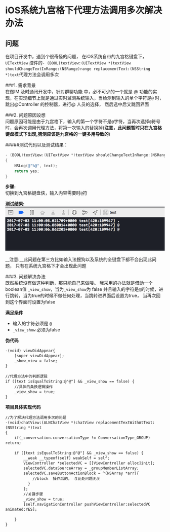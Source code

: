 # iOS系统九宫格下代理方法调用多次解决办法  

## 问题
在项目开发中，遇到个很奇怪的问题， 在iOS系统自带的九宫格键盘下，`UITextView` 控件的`- (BOOL)textView:(UITextView *)textView shouldChangeTextInRange:(NSRange)range replacementText:(NSString *)text`代理方法会调用多次  

###1. 需求背景  
在做IM 及时通讯开发中，针对群聊功能 中，必不可少的一个就是 @ 功能的实现，在实现细节上就是通过实时监测系统输入，当检测到输入的单个字符是`@` 时，跳出@Controller 的控制器，进行@ 人员的选择， 然后选中后又跳回界面

###2. 问题原因设想  
问题原因可能是由于九宫格下，输入的第一个字符不是`@`字符，当再次选择`@`符号时，会再次调用代理方法，将第一次输入的替换掉(__注意，此问题暂时只在九宫格键盘模式下出现,猜测应该是九宫格的一键多用导致的__)  

#####测试代码以及测试结果：  

~~~objectivec
- (BOOL)textView:(UITextView *)textView shouldChangeTextInRange:(NSRange)range replacementText:(NSString *)text
{
	NSLog(@"%@", text);
	return yes;
}

~~~
__步骤:__   
	切换到九宫格键盘侠，输入内容需要时`@`符 
 
__测试结果:__  
![](../assets/gitbook/2018030115198923675676.png)    

__注意:__此问题在第三方比如输入法搜狗以及系统的全键盘下都不会出现此问题， 只有在系统九宫格下才会出现此问题

###3. 问题解决办法  
既然系统没有做这种判断，那只能自己来做喽。 我采用的办法就是借助一个boolean值 `_view_show`，当为`_view_show`为 false 并且输入的字符是`@`的时候，进行跳转，当为true的时候不做任何处理，当跳转进界面后设置为true， 当再次回到这个界面时设置为false
  
__满足条件__  

* 输入的字符必须是 `@`  
* `_view_show` 必须为false  

__伪代码__  

~~~
-(void) viewDidAppear{
	[super viewDidAppear];
	_show_view = false;
}

//代理方法中的判断逻辑  
if ([text isEqualToString:@"@"] && _view_show == false) {
	//具体的条换逻辑操作  
	_view_show = true;
}
~~~

__项目具体实现代码__  

~~~
//为了解决代理方法调用多次的问题
-(void)chatView:(ALNChatView *)chatView replacementTextWithAtText:(NSString *)text
{
    if(_conversation.conversationType != ConversationType_GROUP) return;
    
    if ([text isEqualToString:@"@"] && _view_show == false) {
        __weak __typeof(self) weakSelf = self;
        ViewController *selectedVC = [[ViewController alloc]init];
        selectedVC.dataSourceArray = _groupMemberListArray;
        selectedVC.saveButtonActionBlock = ^(NSArray *arr){
           	//block  操作后的， 与此处问题无关
          }
        };
        //关键步骤
        _view_show = true;
        [self.navigationController pushViewController:selectedVC animated:YES];
        
    }
}
~~~















		